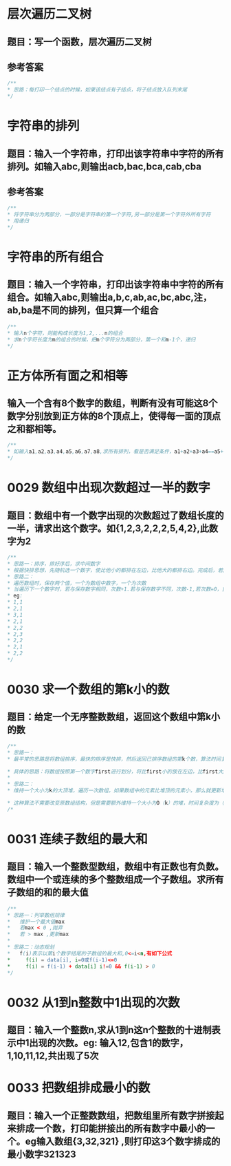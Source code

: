 # 层次遍历二叉树
## 题目：写一个函数，层次遍历二叉树
## 参考答案
```Java
/**
* 思路：每打印一个结点的时候，如果该结点有子结点，将子结点放入队列末尾
*/
```

# 字符串的排列
## 题目：输入一个字符串，打印出该字符串中字符的所有排列。如输入abc,则输出acb,bac,bca,cab,cba
## 参考答案
```Java
/**
* 将字符串分为两部分，一部分是字符串的第一个字符,另一部分是第一个字符外所有字符
* 用递归 
*/
```
# 字符串的所有组合
## 题目：输入一个字符串，打印出该字符串中字符的所有组合。如输入abc,则输出a,b,c,ab,ac,bc,abc,注，ab,ba是不同的排列，但只算一个组合
```Java
/**
* 输入n个字符，则能构成长度为1,2,...n的组合
* 求n个字符长度为m的组合的时候，把m个字符分为两部分，第一个和m-1个，递归
*/
```
# 正方体所有面之和相等
## 输入一个含有8个数字的数组，判断有没有可能这8个数字分别放到正方体的8个顶点上，使得每一面的顶点之和都相等。
```Java
/**
* 如输入a1,a2,a3,a4,a5,a6,a7,a8,求所有排列，看是否满足条件，a1+a2+a3+a4==a5+a6+a7+a8,a1+a3+a5+a7=a2+a4+a6+a8,并且a1+a2+a5+a6=a3+a4+a7+a8
*/
``` 
# 0029 数组中出现次数超过一半的数字
## 题目：数组中有一个数字出现的次数超过了数组长度的一半，请求出这个数字。如{1,2,3,2,2,2,5,4,2},此数字为2
```Java
/**
* 思路一：排序，排好序后，求中间数字
* 根据快排思想，先随机选一个数字，使比他小的都排在左边，比他大的都排右边。完成后，若此数字下标为n/2,即为此数。如果下标> n/2,那么此数位于左边,可在左半部查找，用递归。否则位于右边
* 思路二：
* 遍历数组时，保存两个值，一个为数组中数字，一个为次数
* 当遍历下一个数字时，若与保存数字相同，次数+1.若与保存数字不同，次数-1,若次数=0，重新保存新数字，并将次数设为1.最后一次把次数设为1的数字即为所需的数字
* eg: 
* 1,1
* 2,1
* 3,1
* 2,1
* 2,2
* 2,3
* 2,2
* 2,1
* 2,2
*/
```
# 0030 求一个数组的第k小的数
## 题目：给定一个无序整数数组，返回这个数组中第k小的数 
```Java
/**
* 思路一：
* 最平常的思路是将数组排序，最快的排序是快排，然后返回已排序数组的第k个数，算法时间复杂度为O（nlogn），空间复杂度为O（1）。使用快排的思想，但是每次只对patition之后的数组的一半递归，这样可以将时间复杂度将为O（n）。

* 具体的思路：将数组按照第一个数字first进行划分，将比first小的放在左边，比first大的放在右边，first放中间。返回patition之后first的下标j。如果此时j+1==k（+1是因为数组下标从0开始）那么说明a[j]就是要找的第k个数。如果j+1<k,递归查找左半部分；如果j+1>k，递归查找右半部分
* 
* 思路二：
* 维持一个大小为k的大顶堆，遍历一次数组，如果数组中的元素比堆顶的元素小，那么就更新堆。最后堆中存放的是数组中的前k小元素。堆顶元素即为要求的第k小个数。

* 这种算法不需要改变原数组结构，但是需要额外维持一个大小为O（k）的堆，时间复杂度为（nlogk）。当k比n小的多的时候，这个算法也是一个很好的选择
/*
```
# 0031 连续子数组的最大和
## 题目：输入一个整数型数组，数组中有正数也有负数。数组中一个或连续的多个整数组成一个子数组。求所有子数组的和的最大值
```Java
/**
* 思路一：列举数组规律
*   维护一个最大值max
*   若max < 0 ,抛弃
*   若 > max ,更新max
*
* 思路二：动态规划
*   f(i)表示以第i个数字结尾的子数组的最大和,0<=i<n,有如下公式
*     f(i) = data[i], i=0或f(i-1)<=0
*     f(i) = f(i-1) + data[i] i!=0 && f(i-1) > 0
*/
```
# 0032 从1到n整数中1出现的次数
## 题目：输入一个整数n,求从1到n这n个整数的十进制表示中1出现的次数。eg: 输入12,包含1的数字，1,10,11,12,共出现了5次

# 0033 把数组排成最小的数
## 题目：输入一个正整数数组，把数组里所有数字拼接起来排成一个数，打印能拼接出的所有数字中最小的一个。eg输入数组{3,32,321} ,则打印这3个数字排成的最小数字321323
